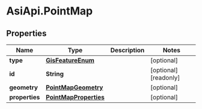 # AsiApi.PointMap

## Properties

Name | Type | Description | Notes
------------ | ------------- | ------------- | -------------
**type** | [**GisFeatureEnum**](GisFeatureEnum.md) |  | [optional] 
**id** | **String** |  | [optional] [readonly] 
**geometry** | [**PointMapGeometry**](PointMapGeometry.md) |  | [optional] 
**properties** | [**PointMapProperties**](PointMapProperties.md) |  | [optional] 


